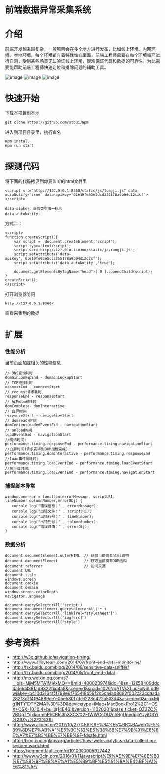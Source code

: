 前端数据异常采集系统
================

# 介绍
前端开发越来越复杂，一般项目会在多个地方进行发布，比如线上环境、内网环境、本地环境，每个环境都有着特殊性在里面，前端工程师需要在每个环境循环进行自测，受制某些场景无法验证线上环境，很难保证代码和数据的可靠性。为此需要能帮助前端工程师快速定位和排除问题的辅助工具。

![image](https://raw.githubusercontent.com/stbui/apm/master/docs/1.jpg)
![image](https://raw.githubusercontent.com/stbui/apm/master/docs/2.jpg)
![image](https://raw.githubusercontent.com/stbui/apm/master/docs/3.jpg)

# 快速开始

下载本项目到本地
```
git clone https://github.com/stbui/apm
```

进入到项目目录里，执行命名
```
npm install
npm run start
```


# 探测代码
将下面的代码拷贝到你要监听的html文件里

```
<script src="http://127.0.0.1:8360/static/js/tongji.js" data-autoNotify="true" data-apikey="61e19fe93e5dcd255178a9b94d12c2cf"></script>
```
```
data-aipkey：业务类型唯一标示
data-autoNotify：
```

方式二：
```
<script>
function createScript(){
    var script =  document.createElement('script');
    script.type='text/script';
    script.scr='http://127.0.0.1:8360/static/js/tongji.js';
    script.setAttribute('data-apiKey','61e19fe93e5dcd255178a9b94d12c2cf');
    script.setAttribute('data-autoNotify','true');

    document.getElementsByTagName("head")[ 0 ].appendChild(script);
}
createScript();
</script>
```
打开浏览器访问
```
http://127.0.0.1:8360/
```
查看采集到的数据


# 扩展
### 性能分析

当前页面加载相关的性能信息
```
// DNS查询耗时
domainLookupEnd - domainLookupStart
// TCP链接耗时
connectEnd - connectStart
// request请求耗时
responseEnd - responseStart
// 解析dom树耗时
domComplete- domInteractive
// 白屏时间
responseStart - navigationStart
// domready时间
domContentLoadedEventEnd - navigationStart
// onload时间
loadEventEnd - navigationStart
//网络时间:
performance.timing.responseEnd - performance.timing.navigationStart
//白屏时间(请求完毕到DOM加载完成):
performance.timing.domInteractive - performance.timing.responseEnd
//load事件的耗时:
performance.timing.loadEventEnd - performance.timing.loadEventStart
//总下载时间:
performance.timing.loadEventEnd - performance.timing.navigationStart
```

### 捕捉脚本异常
```
window.onerror = function(errorMessage, scriptURI, lineNumber,columnNumber,errorObj) {
   console.log("错误信息：" , errorMessage);
   console.log("出错文件：" , scriptURI);
   console.log("出错行号：" , lineNumber);
   console.log("出错列号：" , columnNumber);
   console.log("错误详情：" , errorObj);
}
```

### 数据分析

```
document.documentElement.outerHTML  // 获取当前页面html结构
document.documentElement            // 获取当前页面DOM结构
document.referrer                   // 访问来源
document.URL
document.title
windows.screen
document.cookie
document.domain
window.screen.colorDepth
navigator.language
```
```
document.querySelectorAll('script')
document.documentElement.querySelectorAll('*')
document.querySelectorAll('link[rel="stylesheet"]')
document.querySelectorAll('img[src]')
document.querySelectorAll('style')
```

# 参考资料

- http://w3c.github.io/navigation-timing/
- http://www.alloyteam.com/2014/03/front-end-data-monitoring/
- http://fex.baidu.com/blog/2014/08/sensitive-data-sniffer/
- http://fex.baidu.com/blog/2014/05/front_end-data/
- http://mp.weixin.qq.com/s?__biz=MjM5MTA1MjAxMQ==&mid=400023974&idx=1&sn=12658409ddc4a56d4381ad9322fbd4a8&scene=1&srcid=1020NgATVsXLudFoN6Lpd9wi&key=b410d3164f5f798e6f765418b59f2c5ca4ad8d92f002223cdaada282f3c9f4f94889ce1e05e580f7dc6223c422a503d4&ascene=0&uin=Mjg1NTY1OTY2MA%3D%3D&devicetype=iMac+MacBookPro12%2C1+OSX+OSX+10.10.4+build(14E46)&version=11020201&pass_ticket=QZ3ZC%2BOgTYgxkormhPhCBIc3hXXCX%2FtWWCcOU7nhBgUnedppYUyiO3Yr%2BZyv%2F3%2BI
- http://www.aliued.cn/2012/10/27/%E6%9E%84%E5%BB%BAweb%E5%89%8D%E7%AB%AF%E5%BC%82%E5%B8%B8%E7%9B%91%E6%8E%A7%E7%B3%BB%E7%BB%9F-fdsafe.html
- http://blog.codinglabs.org/articles/how-web-analytics-data-collection-system-work.html
- https://segmentfault.com/q/1010000005927442
- http://www.w3cin.com/2016/01/11/javascript%E5%AE%9E%E7%8E%B0%E7%BB%9F%E8%AE%A1%E5%B9%BF%E5%91%8A%E4%BF%A1%E6%81%AF/
